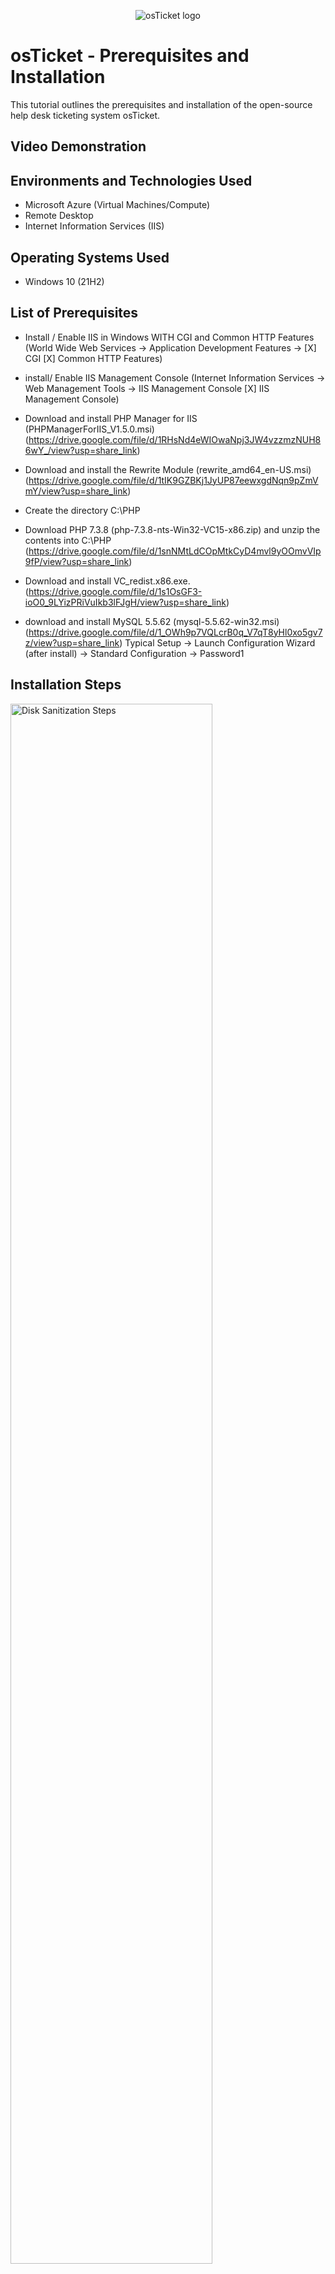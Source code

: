 <p align="center">
<img src="https://i.imgur.com/Clzj7Xs.png" alt="osTicket logo"/>
</p>

<h1>osTicket - Prerequisites and Installation</h1>
This tutorial outlines the prerequisites and installation of the open-source help desk ticketing system osTicket.<br />


<h2>Video Demonstration</h2>


<h2>Environments and Technologies Used</h2>

- Microsoft Azure (Virtual Machines/Compute)
- Remote Desktop
- Internet Information Services (IIS)

<h2>Operating Systems Used </h2>

- Windows 10</b> (21H2)

<h2>List of Prerequisites</h2>

- Install / Enable IIS in Windows WITH
CGI and Common HTTP Features
(World Wide Web Services -> Application Development Features ->
[X] CGI
[X] Common HTTP Features)

-  install/ Enable IIS Management Console
(Internet Information Services -> Web Management Tools -> IIS Management Console
	[X] IIS Management Console)

- Download and install PHP Manager for IIS (PHPManagerForIIS_V1.5.0.msi) (https://drive.google.com/file/d/1RHsNd4eWIOwaNpj3JW4vzzmzNUH86wY_/view?usp=share_link)

- Download and install the Rewrite Module (rewrite_amd64_en-US.msi) (https://drive.google.com/file/d/1tIK9GZBKj1JyUP87eewxgdNqn9pZmVmY/view?usp=share_link)

- Create the directory C:\PHP
 
 -  Download PHP 7.3.8 (php-7.3.8-nts-Win32-VC15-x86.zip) and unzip the contents into C:\PHP (https://drive.google.com/file/d/1snNMtLdCOpMtkCyD4mvl9yOOmvVIp9fP/view?usp=share_link)
 -  Download and install VC_redist.x86.exe. (https://drive.google.com/file/d/1s1OsGF3-ioO0_9LYizPRiVuIkb3lFJgH/view?usp=share_link)
 -  download and install MySQL 5.5.62 (mysql-5.5.62-win32.msi) (https://drive.google.com/file/d/1_OWh9p7VQLcrB0q_V7qT8yHl0xo5gv7z/view?usp=share_link)
Typical Setup ->
Launch Configuration Wizard (after install) ->
Standard Configuration ->
Password1

<h2>Installation Steps</h2>

<p>
<img src="https://i.imgur.com/6Z3QPJM.png" height="80%" width="80%" alt="Disk Sanitization Steps"/>
</p>
<p>
After finishing the prerequisites i download the osTicket from my file folders and then exact the copy "upload" folder to c:\inetpub\wwwroot then rename upload to osTicket. After that go to IIS (internet Information Services) and restart server.
</p>
<br />

<p>
<img src="https://i.imgur.com/cXSLzxC.png" height="80%" width="80%" alt="Disk Sanitization Steps"/>
</p>
<p>
You then go to and click sites in IIS and press Default web site then press osTicket. Then on right side click Browse *80 which brings up osTicket installer on browser. Go back to IIS then in osTicket home double click PHP manager find and click on “Enable or disable an extension” enables on theses extensions php_imap.dll, php_intl.dll, php_opcache.dll Now Refresh the osTicket site in your browse, observe the changes.

</p>
<br />

<p>
<img src="https://i.imgur.com/UsSGbxw.png" height="80%" width="80%" alt="Disk Sanitization Steps"/>
</p>
Then rename ost-sampleconfig.php to ost-config.php go back to file explorer click open on osTicket the open include then find ost-sampleconfig.php to rename. Then right click ost-config.php the click on properties and click security then press advance at the bottom then press disable inheritance then remove all inherited premissions from this object. Then click add and click select a principal and tpye everyone then press check names and ok. then press full control and ok and apply and ok again.  

<p>
 <br />
	
<img src="https://i.imgur.com/LEvbqxw.png" height="80%" width="80%" alt="Disk Sanitization Steps"/>	

Continue setting up osTicket in the browser click continue and fill out all information needed in system settings and Admin User. Now have to download and install HeidiSQL(https://docs.google.com/document/d/1WovrX2DaS9xkfaSr4LXyB4YnnWpXIgPCMMbbfgHmGVw/edit).Open HeidiSQL click new and on the right put in the passswod then press open. now need to create a database right click the blue unnamed and press create new and then database and name it osTicket after that back to the osTicket browser tpye in MySQL Database: osTicket, MySQL Username: root, and MySQL Password: Password1 then click install now and it finished installing.

</p>
<br />
<img src="https://i.imgur.com/1US9ez2.png" height="80%" width="80%" alt="Disk Sanitization Steps"/>

Then do a clean up and Delet this C:\inetpub\wwwroot\osTicket\setup go to file explorer to delete the setup file then go to file include open it and find ost-config.php go to properties and Set Permissions to “Read” only and with that the osTicket is ready to log in.
